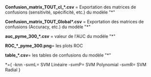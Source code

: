 **Confusion_matrix_TOUT_cl_\*.csv** = Exportation des matrices de confusions (sensitivité, spécificité, etc.) du modèle "*"

**Confusion_matrix_TOUT_Global\*.csv** = Exportation des matrices de confusions (Accuracy, etc.) du modèle "*"

**auc_pyme_300_*.csv** = valeur de l'AUC du modèle "*"

**ROC_*_pyme_300.png**= les plots ROC

**table_*.csv**= les tables de confusions du modèle "*"

*={
-knn
-svmL= SVM Linéaire
-svmP= SVM Polynomial
-svmR= SVM Radial
}

